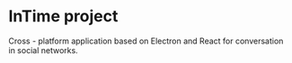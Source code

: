 # InTime project
Cross - platform application based on Electron and React for conversation in social networks.
